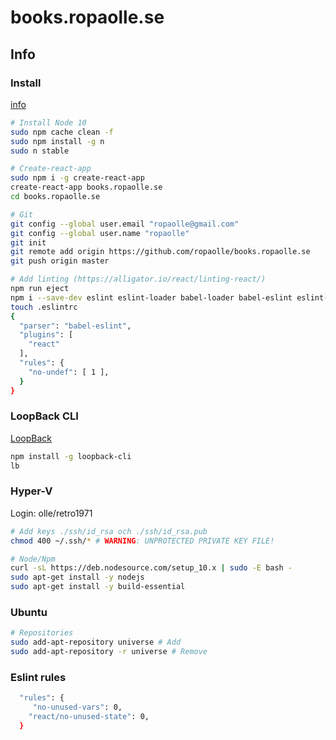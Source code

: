 # books.ropaolle.se

## Info

### Install

[info](https://www.hostingadvice.com/how-to/update-node-js-latest-version/)

```bash
# Install Node 10
sudo npm cache clean -f
sudo npm install -g n
sudo n stable

# Create-react-app
sudo npm i -g create-react-app
create-react-app books.ropaolle.se
cd books.ropaolle.se

# Git
git config --global user.email "ropaolle@gmail.com"
git config --global user.name "ropaolle"
git init
git remote add origin https://github.com/ropaolle/books.ropaolle.se
git push origin master

# Add linting (https://alligator.io/react/linting-react/)
npm run eject
npm i --save-dev eslint eslint-loader babel-loader babel-eslint eslint-plugin-react eslint-config-airbnb
touch .eslintrc
{
  "parser": "babel-eslint",
  "plugins": [
    "react"
  ],
  "rules": {
    "no-undef": [ 1 ],
  }
}
```

### LoopBack CLI

[LoopBack](https://loopback.io/doc/en/lb3/Installation.html)

```bash
npm install -g loopback-cli
lb
```

### Hyper-V

Login: olle/retro1971

```bash
# Add keys ./ssh/id_rsa och ./ssh/id_rsa.pub
chmod 400 ~/.ssh/* # WARNING: UNPROTECTED PRIVATE KEY FILE!

# Node/Npm
curl -sL https://deb.nodesource.com/setup_10.x | sudo -E bash -
sudo apt-get install -y nodejs
sudo apt-get install -y build-essential
```

### Ubuntu

```bash
# Repositories
sudo add-apt-repository universe # Add
sudo add-apt-repository -r universe # Remove
```

### Eslint rules

```bash
  "rules": {
     "no-unused-vars": 0,
    "react/no-unused-state": 0,
  }
```
